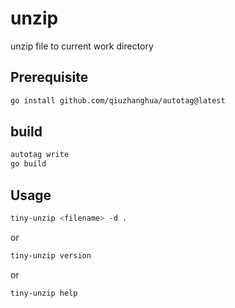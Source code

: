 # unzip
unzip file to current work directory

## Prerequisite
```bash
go install github.com/qiuzhanghua/autotag@latest
```

## build
```bash
autotag write
go build
```

## Usage
```bash
tiny-unzip <filename> -d .
```
or
```bash
tiny-unzip version
```
or
```bash
tiny-unzip help
```